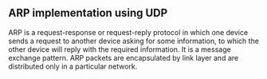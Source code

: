 ## ARP implementation using UDP

ARP is a request-response or request-reply protocol in which one device sends a request to another device asking for some information, to which the other device will reply with the required information. It is a message exchange pattern. ARP packets are encapsulated by link layer and are distributed only in a particular network.